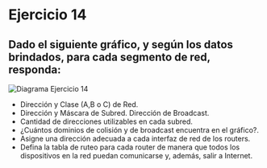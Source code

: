 # Ejercicio 14

## Dado el siguiente gráfico, y según los datos brindados, para cada segmento de red, responda:

![Diagrama Ejercicio 14](../Recursos-práctica2/Ejercicio14-Diagrama.png)
 
- Dirección y Clase (A,B o C) de Red.
- Dirección y Máscara de Subred. Dirección de Broadcast.
- Cantidad de direcciones utilizables en cada subred.
- ¿Cuántos dominios de colisión y de broadcast encuentra en el gráfico?.
- Asigne una dirección adecuada a cada interfaz de red de los routers.
- Defina la tabla de ruteo para cada router de manera que todos los dispositivos en la red puedan comunicarse y, además, salir a Internet.